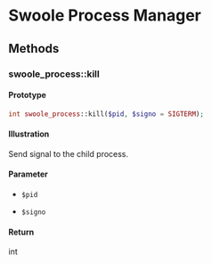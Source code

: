 # Swoole Process Manager

## Methods 

### swoole_process::kill

#### Prototype

```php
int swoole_process::kill($pid, $signo = SIGTERM);
```

#### Illustration

Send signal to the child process.

#### Parameter

- `$pid`

- `$signo`

#### Return

int
